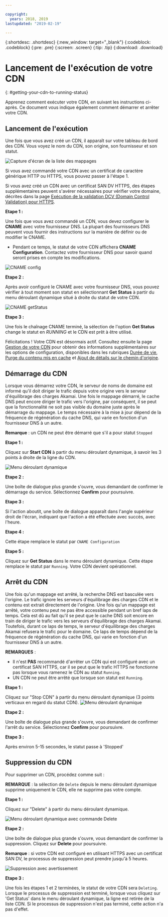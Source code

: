 ```yaml
---

copyright:
  years: 2018, 2019
lastupdated: "2019-02-19"

---
```


{:shortdesc: .shortdesc}
{:new_window: target="_blank"}
{:codeblock: .codeblock}
{:pre: .pre}
{:screen: .screen}
{:tip: .tip}
{:download: .download}

# Lancement de l'exécution de votre CDN
{: #getting-your-cdn-to-running-status}

Apprenez comment exécuter votre CDN, en suivant les instructions ci-après. Ce document vous indique également comment démarrer et arrêter votre CDN.

## Lancement de l'exécution

Une fois que vous avez créé un CDN, il apparaît sur votre tableau de bord des CDN. Vous voyez le nom du CDN, son origine, son fournisseur et son statut.  

 ![Capture d'écran de la liste des mappages](images/mapping-list.png)


Si vous avez commandé votre CDN avec un certificat de caractère générique HTTP ou HTTPS, vous pouvez passer à l'étape 1.

Si vous avez créé un CDN avec un certificat SAN DV HTTPS, des étapes supplémentaires peuvent s'avérer nécessaires pour vérifier votre domaine, décrites dans la page [Exécution de la validation DCV (Domain Control Validation) pour HTTPS](/docs/infrastructure/CDN/how-to-https.html#completing-domain-control-validation-for-https).

**Etape 1 :**

Une fois que vous avez commandé un CDN, vous devez configurer le **CNAME** avec votre fournisseur DNS. La plupart des fournisseurs DNS peuvent vous fournir des instructions sur la manière de définir ou de modifier le CNAME.

   * Pendant ce temps, le statut de votre CDN affichera **CNAME Configuration**. Contactez votre fournisseur DNS pour savoir quand seront prises en compte les modifications.

   ![CNAME config](images/cname-config.png)  

**Etape 2 :**

Après avoir configuré le CNAME avec votre fournisseur DNS, vous pouvez vérifier à tout moment son statut en sélectionnant **Get Status** à partir du menu déroulant dynamique situé à droite du statut de votre CDN.

  ![CNAME getStatus](images/cname-getstatus.png)  

**Etape 3 :**

Une fois le chaînage CNAME terminé, la sélection de l'option **Get Status** change le statut en *RUNNING* et le CDN est prêt à être utilisé.

Félicitations ! Votre CDN est désormais actif. Consultez ensuite la page [Gestion de votre CDN](/docs/infrastructure/CDN/how-to.html#manage-your-cdn) pour obtenir des informations supplémentaires sur les options de configuration, disponibles dans les rubriques [Durée de vie](/docs/infrastructure/CDN/how-to.html#setting-content-caching-time-using-time-to-live-), [Purge du contenu mis en cache](/docs/infrastructure/CDN/how-to.html#purging-cached-content) et [Ajout de détails sur le chemin d'origine](/docs/infrastructure/CDN/how-to.html#adding-origin-path-details).

## Démarrage du CDN

Lorsque vous démarrez votre CDN, le serveur de noms de domaine est informé qu'il doit diriger le trafic depuis votre origine vers le serveur d'équilibrage des charges Akamai. Une fois le mappage démarré, le cache DNS peut encore diriger le trafic vers l'origine, par conséquent, il se peut que la fonctionnalité ne soit pas visible du domaine juste après le démarrage du mappage. Le temps nécessaire à la mise à jour dépend de la fréquence de régénération du cache DNS, qui varie en fonction d'un fournisseur DNS à un autre.

**Remarque** : un CDN ne peut être démarré que s'il a pour statut `Stopped`  

**Etape 1 :**

Cliquez sur **Start CDN** à partir du menu déroulant dynamique, à savoir les 3 points à droite de la ligne du CDN.

  ![Menu déroulant dynamique](images/start_cdn.png)

**Etape 2 :**

Une boîte de dialogue plus grande s'ouvre, vous demandant de confirmer le démarrage du service. Sélectionnez **Confirm** pour poursuivre.

**Etape 3 :**

Si l'action aboutit, une boîte de dialogue apparaît dans l'angle supérieur droit de l'écran, indiquant que l'action a été effectuée avec succès, avec l'heure.

**Etape 4 :**

Cette étape remplace le statut par `CNAME Configuration`

**Etape 5 :**

Cliquez sur **Get Status** dans le menu déroulant dynamique. Cette étape remplace le statut par `Running`. Votre CDN devient opérationnel.

## Arrêt du CDN

Une fois qu'un mappage est arrêté, la recherche DNS est basculée vers l'origine. Le trafic ignore les serveurs d'équilibrage des charges CDN et le contenu est extrait directement de l'origine. Une fois qu'un mappage est arrêté, votre contenu peut ne pas être accessible pendant un bref laps de temps. Cela est dû au fait qu'il se peut que le cache DNS soit encore en train de diriger le trafic vers les serveurs d'équilibrage des charges Akamai. Toutefois, durant ce laps de temps, le serveur d'équilibrage des charges Akamai refusera le trafic pour le domaine. Ce laps de temps dépend de la fréquence de régénération du cache DNS, qui varie en fonction d'un fournisseur DNS à un autre.

**REMARQUES** : 
* Il n'est **PAS** recommandé d'arrêter un CDN qui est configuré avec un certificat SAN HTTPS, car il se peut que le trafic HTTPS ne fonctionne pas lorsque vous ramenez le CDN au statut `Running`. 
* UN CDN ne peut être arrêté que lorsque son statut est `Running`.

**Etape 1 :**

Cliquez sur "Stop CDN" à partir du menu déroulant dynamique (3 points verticaux en regard du statut CDN).
 ![Menu déroulant dynamique](images/stop_cdn.png)

**Etape 2 :**

Une boîte de dialogue plus grande s'ouvre, vous demandant de confirmer l'arrêt du service. Sélectionnez **Confirm** pour poursuivre.

**Etape 3 :**

Après environ 5-15 secondes, le statut passe à 'Stopped'

## Suppression du CDN

Pour supprimer un CDN, procédez comme suit :

**REMARQUE** : la sélection de `Delete` depuis le menu déroulant dynamique supprime uniquement le CDN, elle ne supprime pas votre compte.

**Etape 1 :**

Cliquez sur "Delete" à partir du menu déroulant dynamique.

 ![Menu déroulant dynamique avec commande Delete](images/delete_cdn.png)

**Etape 2 :**

Une boîte de dialogue plus grande s'ouvre, vous demandant de confirmer la suppression. Cliquez sur **Delete** pour poursuivre.

**Remarque** : si votre CDN est configuré en utilisant HTTPS avec un certificat SAN DV, le processus de suppression peut prendre jusqu'à 5 heures.

  ![Suppression avec avertissement](images/delete-with-warning.png)

**Etape 3 :**

Une fois les étapes 1 et 2 terminées, le statut de votre CDN sera `Deleting`. Lorsque le processus de suppression est terminé, lorsque vous cliquez sur 'Get Status' dans le menu déroulant dynamique, la ligne est retirée de la liste CDN. Si le processus de suppression n'est pas terminé, cette action n'a pas d'effet.
